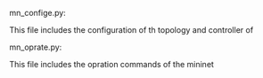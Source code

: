 mn_confige.py:

This file includes the configuration of th topology and controller of

mn_oprate.py:

This file includes the  opration commands of the mininet
